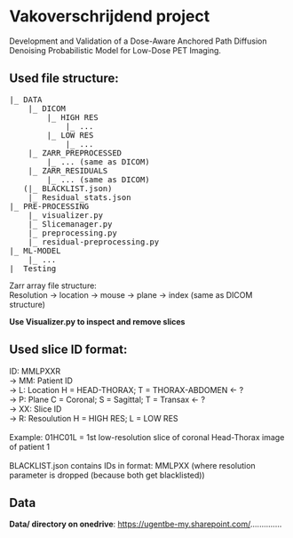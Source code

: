 # Vakoverschrijdend project
Development and Validation of a Dose-Aware Anchored Path Diffusion Denoising Probabilistic Model for Low-Dose PET
Imaging. 

## Used file structure:
<pre>
|_ DATA
    |_ DICOM
        |_ HIGH RES
            |_ ...
        |_ LOW RES
            |_ ...
    |_ ZARR_PREPROCESSED
        |_ ... (same as DICOM)
    |_ ZARR_RESIDUALS
        |_ ... (same as DICOM)
   (|_ BLACKLIST.json)
    |_ Residual_stats.json
|_ PRE-PROCESSING
    |_ visualizer.py
    |_ Slicemanager.py
    |_ preprocessing.py
    |_ residual-preprocessing.py
|_ ML-MODEL
    |_ ... 
|_ Testing
</pre>

Zarr array file structure: <br>
Resolution -> location -> mouse -> plane -> index (same as DICOM structure)

**Use Visualizer.py to inspect and remove slices**

## Used slice ID format:
ID: MMLPXXR <br>
-> MM: Patient ID <br>
-> L: Location     H = HEAD-THORAX; T = THORAX-ABDOMEN <- ? <br>
-> P: Plane        C = Coronal; S = Sagittal; T = Transax <- ? <br>
-> XX: Slice ID <br>
-> R: Resoulution  H = HIGH RES; L = LOW RES <br>
<br>
Example: 01HC01L = 1st low-resolution slice of coronal Head-Thorax image of patient 1<br>
<br>
BLACKLIST.json contains IDs in format: MMLPXX (where resolution parameter is dropped (because both get blacklisted))

## Data
**Data/ directory on onedrive**:
https://ugentbe-my.sharepoint.com/..............
